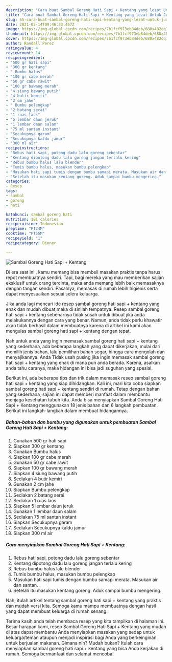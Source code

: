 ```yaml
---
description: "Cara buat Sambal Goreng Hati Sapi + Kentang yang lezat Untuk Jualan"
title: "Cara buat Sambal Goreng Hati Sapi + Kentang yang lezat Untuk Jualan"
slug: 65-cara-buat-sambal-goreng-hati-sapi-kentang-yang-lezat-untuk-jualan
date: 2021-05-14T09:46:33.467Z
image: https://img-global.cpcdn.com/recipes/7b1fcf973eb84deb/680x482cq70/sambal-goreng-hati-sapi-kentang-foto-resep-utama.jpg
thumbnail: https://img-global.cpcdn.com/recipes/7b1fcf973eb84deb/680x482cq70/sambal-goreng-hati-sapi-kentang-foto-resep-utama.jpg
cover: https://img-global.cpcdn.com/recipes/7b1fcf973eb84deb/680x482cq70/sambal-goreng-hati-sapi-kentang-foto-resep-utama.jpg
author: Randall Perez
ratingvalue: 4
reviewcount: 14
recipeingredient:
- "500 gr hati sapi"
- "300 gr kentang"
- " Bumbu halus"
- "100 gr cabe merah"
- "50 gr cabe rawit"
- "100 gr bawang merah"
- "4 siung bawang putih"
- "4 butir kemiri"
- "2 cm jahe"
- " Bumbu pelengkap"
- "2 batang serai"
- "1 ruas laos"
- "5 lembar daun jeruk"
- "1 lembar daun salam"
- "75 ml santan instant"
- "Secukupnya garam"
- "Secukupnya kaldu jamur"
- "300 ml air"
recipeinstructions:
- "Rebus hati sapi, potong dadu lalu goreng sebentar"
- "Kentang dipotong dadu lalu goreng jangan terlalu kering"
- "Rebus bumbu halus lalu blender"
- "Tumis bumbu halus, masukan bumbu pelengkap"
- "Masukan hati sapi tumis dengan bumbu samapi merata. Masukan air dan santan."
- "Setelah itu masukan kentang goreng. Aduk sampai bumbu mengering."
categories:
- Resep
tags:
- sambal
- goreng
- hati

katakunci: sambal goreng hati 
nutrition: 181 calories
recipecuisine: Indonesian
preptime: "PT24M"
cooktime: "PT55M"
recipeyield: "1"
recipecategory: Dinner

---
```



![Sambal Goreng Hati Sapi + Kentang](https://img-global.cpcdn.com/recipes/7b1fcf973eb84deb/680x482cq70/sambal-goreng-hati-sapi-kentang-foto-resep-utama.jpg)

Di era  saat ini , kamu memang bisa membeli masakan praktis tanpa harus repot membuatnya sendiri. Tapi, bagi mereka yang mau memberikan sajian eksklusif untuk orang tercinta, maka anda memang lebih baik memasaknya dengan tangan sendiri. Pasalnya, memasak di rumah lebih higienis serta dapat menyesuaikan sesuai selera keluarga.

Jika anda lagi mencari ide resep sambal goreng hati sapi + kentang yang enak dan mudah dibuat,maka di sinilah tempatnya. Resep sambal goreng hati sapi + kentang  sebenarnya tidak susah untuk dibuat jika anda melakukannya dengan cara yang benar. Namun, anda tidak perlu khawatir akan tidak berhasil dalam membuatnya 
karena di artikel ini kami akan mengulas sambal goreng hati sapi + kentang dengan tepat.  



Nah untuk anda yang ingin memasak sambal goreng hati sapi + kentang yang sederhana, ada beberapa langkah yang dapat dikerjakan, mulai dari memilih jenis bahan, lalu pemilihan bahan segar, hingga cara mengolah dan menyajikannya. Anda Tidak usah pusing jika ingin memasak sambal goreng hati sapi + kentang yang enak di mana pun anda berada. Karena, asalkan anda  tahu caranya, maka hidangan ini bisa jadi suguhan yang spesial.

Berikut ini, ada beberapa tips dan trik dalam memasak resep sambal goreng hati sapi + kentang yang siap dihidangkan. Kali ini, mari kita coba siapkan sambal goreng hati sapi + kentang sendiri di rumah. Tetap dengan bahan yang sederhana, sajian ini dapat memberi manfaat dalam membantu menjaga kesehatan tubuh kita. Anda bisa menyiapkan Sambal Goreng Hati Sapi + Kentang menggunakan 18 jenis bahan dan 6 langkah pembuatan. Berikut ini langkah-langkah dalam membuat hidangannya.

<!--inarticleads1-->

##### Bahan-bahan dan bumbu yang digunakan untuk pembuatan Sambal Goreng Hati Sapi + Kentang:

1. Gunakan 500 gr hati sapi
1. Siapkan 300 gr kentang
1. Gunakan  Bumbu halus
1. Siapkan 100 gr cabe merah
1. Gunakan 50 gr cabe rawit
1. Siapkan 100 gr bawang merah
1. Siapkan 4 siung bawang putih
1. Sediakan 4 butir kemiri
1. Gunakan 2 cm jahe
1. Siapkan  Bumbu pelengkap
1. Sediakan 2 batang serai
1. Sediakan 1 ruas laos
1. Siapkan 5 lembar daun jeruk
1. Gunakan 1 lembar daun salam
1. Sediakan 75 ml santan instant
1. Siapkan Secukupnya garam
1. Sediakan Secukupnya kaldu jamur
1. Siapkan 300 ml air




<!--inarticleads2-->

##### Cara menyiapkan Sambal Goreng Hati Sapi + Kentang:

1. Rebus hati sapi, potong dadu lalu goreng sebentar
1. Kentang dipotong dadu lalu goreng jangan terlalu kering
1. Rebus bumbu halus lalu blender
1. Tumis bumbu halus, masukan bumbu pelengkap
1. Masukan hati sapi tumis dengan bumbu samapi merata. Masukan air dan santan.
1. Setelah itu masukan kentang goreng. Aduk sampai bumbu mengering.




Nah, itulah artikel tentang  sambal goreng hati sapi + kentang  yang praktis dan mudah versi kita. Semoga kamu mampu membuatnya dengan hasil yang dapat membuat keluarga di rumah senang. 

Terima kasih anda telah membaca resep yang kita tampilkan di halaman ini. Besar harapan kami, resep  Sambal Goreng Hati Sapi + Kentang yang mudah di atas dapat membantu Anda menyiapkan masakan yang sedap untuk keluarga/teman ataupun menjadi inspirasi bagi Anda yang berkeinginan untuk berjualan makanan. Gimana nih? Mudah bukan? Itulah cara menyiapkan sambal goreng hati sapi + kentang yang bisa Anda kerjakan di rumah. Semoga bermanfaat dan selamat mencoba!

